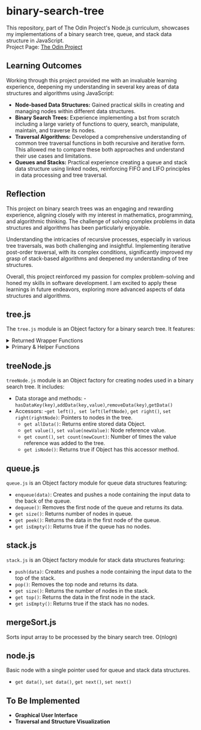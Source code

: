# binary-search-tree

This repository, part of The Odin Project's Node.js curriculum, showcases my implementations of a binary search tree, queue, and stack data structure in JavaScript.
<br/>Project Page: [The Odin Project](https://www.theodinproject.com/lessons/javascript-binary-search-trees)

## Learning Outcomes

Working through this project provided me with an invaluable learning experience, deepening my understanding in several key areas of data structures and algorithms using JavaScript:

- **Node-based Data Structures:** Gained practical skills in creating and managing nodes within different data structures.
- **Binary Search Trees:** Experience implementing a bst from scratch including a large variety of functions to query, search, manipulate, maintain, and traverse its nodes.
- **Traversal Algorithms:** Developed a comprehensive understanding of common tree traversal functions in both recursive and iterative form. This allowed me to compare these both approaches and understand their use cases and limitations.
- **Queues and Stacks:** Practical experience creating a queue and stack data structure using linked nodes, reinforcing FIFO and LIFO principles in data processing and tree traversal.

## Reflection

This project on binary search trees was an engaging and rewarding experience, aligning closely with my interest in mathematics, programming, and algorithmic thinking. The challenge of solving complex problems in data structures and algorithms has been particularly enjoyable.

Understanding the intricacies of recursive processes, especially in various tree traversals, was both challenging and insightful. Implementing iterative post-order traversal, with its complex conditions, significantly improved my grasp of stack-based algorithms and deepened my understanding of tree structures.

Overall, this project reinforced my passion for complex problem-solving and honed my skills in software development. I am excited to apply these learnings in future endeavors, exploring more advanced aspects of data structures and algorithms.

## tree.js

The `tree.js` module is an Object factory for a binary search tree. It features:

<details><summary>Returned Wrapper Functions</summary>

- `build()`: Builds bst and initializes root node.
- `print()`: Logs a readable bst to the console.
- `insert(value)`: Inserts node.
- `remove(value)`: Removes node.
- `rebalance()`: Rebalances unbalanced tree.
- `find(value)`: Finds and returns node.
- `depth(value)`: Returns depth of node (distance from root).
- `height(value)`: Returns height of node (distance from furthest leaf)
- `isBalanced()`: Returns true if tree is balanced.
- `get root()`: Accessor, returns root node.
- `get arr()`: Accessor, returns stored array.
- `set arr(newArr)`: Accessor, sets new array.
- Each traversal function is prefixed with either an i for iterative or r for recursive and executes the callback function fn on each node starting at startValue. - `i/rLevelOrder(fn, startValue)`: Top to Bottom, Left to Right. - `i/rPreOrder(fn, startValue)`: root,left,right. - `i/rInOrder(fn, startValue)`: left,root,right. - `i/rPostOrder(fn, startValue)`: left,right,root.
  </details>

<details><summary>Primary & Helper Functions</summary>
<details><summary>Primary</summary>

- `buildTree(arr,lhs,rhs)`: Recursively builds balanced bst from array of nodes.
- `prettyPrint(node,prefix,isLeft)`: Prints readable tree structure to console (courtesy of The Odin Project).
- `buildNodeArray(arr)`: Builds array of nodes from array of number values.
- `insertNode(node)`: Finds leaf and inserts node.
- `removeNode(node)`: Swaps input node with successor and removes input node as leaf.
- `findNode(value,currentNode,depth)`: Finds node from value and returns the node and depth.
- `heightOfNode(node)`: Returns height of node.
- `checkBalance(root)`: Checks if tree is balanced (no branch has a greater than 1 difference in height).
</details>
<details><summary>Traversal</summary>

- Each Primary Traversal Function is:

  - Prefixed With Iterative and/or Recursive Respectively.
  - Takes a callback function to be executed on each node and a node to start the traversal at.

    - `levelOrder(fn,start)`: Top-to-bottom, left-to-right order.
    - `preOrder(fn,start)`: root, left, right.
    - `inOrder(fn,start)`: As far-left as possible, root, then right. In a balanced tree, this should print the values in ascending order.
    - `postOrder(fn,start)`: left, right, root.
    </details>

  <details><summary>Helper</summary>

  - `getSpotForNode(value,currentNode)`: Returns leaf and direction a new node should be inserted at.
  - `getSuccessor(node)`: Returns the successor node used to swap and replace the old node.
  - `replaceChildNode(parent,oldNode,newNode,isRemoval)`: Using the parent node, replaces the old child with the new node.
  - `updateArrayAfterRemoval(removedNode)`: Updates stored node array after a node is removed.
  - `findParentNode(value,currentNode)`: Returns parent node of given value.

  </details>

  </details>

## treeNode.js

`treeNode.js` module is an Object factory for creating nodes used in a binary search tree. It includes:

- Data storage and methods: -`hasDataKey(key)`,`addData(key,value)`,`removeData(key)`,`getData()`
- Accessors: -`get left(), set left(leftNode)`, `get right()`, `set right(rightNode)`: Pointers to nodes in the tree.
  - `get allData()`: Returns entire stored data Object.
  - `get value()`, `set value(newValue)`: Node reference value.
  - `get count()`, `set count(newCount)`: Number of times the value reference was added to the tree.
  - `get isNode()`: Returns true if Object has this accessor method.

## queue.js

`queue.js` is an Object factory module for queue data structures featuring:

- `enqueue(data)`: Creates and pushes a node containing the input data to the back of the queue.
- `dequeue()`: Removes the first node of the queue and returns its data.
- `get size()`: Returns number of nodes in queue.
- `get peek()`: Returns the data in the first node of the queue.
- `get isEmpty()`: Returns true if the queue has no nodes.

## stack.js

`stack.js` is an Object factory module for stack data structures featuring:

- `push(data)`: Creates and pushes a node containing the input data to the top of the stack.
- `pop()`: Removes the top node and returns its data.
- `get size()`: Returns the number of nodes in the stack.
- `get top()`: Returns the data in the first node in the stack.
- `get isEmpty()`: Returns true if the stack has no nodes.

## mergeSort.js

Sorts input array to be processed by the binary search tree. O(nlogn)

## node.js

Basic node with a single pointer used for queue and stack data structures.

- `get data()`, `set data()`, `get next()`, `set next()`

## To Be Implemented

- **Graphical User Interface**
- **Traversal and Structure Visualization**
